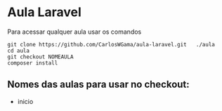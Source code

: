 # Aula Laravel

Para acessar qualquer aula usar os comandos

```
git clone https://github.com/CarlosWGama/aula-laravel.git   ./aula
cd aula
git checkout NOMEAULA
composer install
```

## Nomes das aulas para usar no checkout:
- inicio
